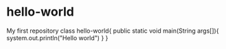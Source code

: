 # hello-world
My first repository
class hello-world{
public static void main(String args[]){
system.out.println("Hello world")
}
}
